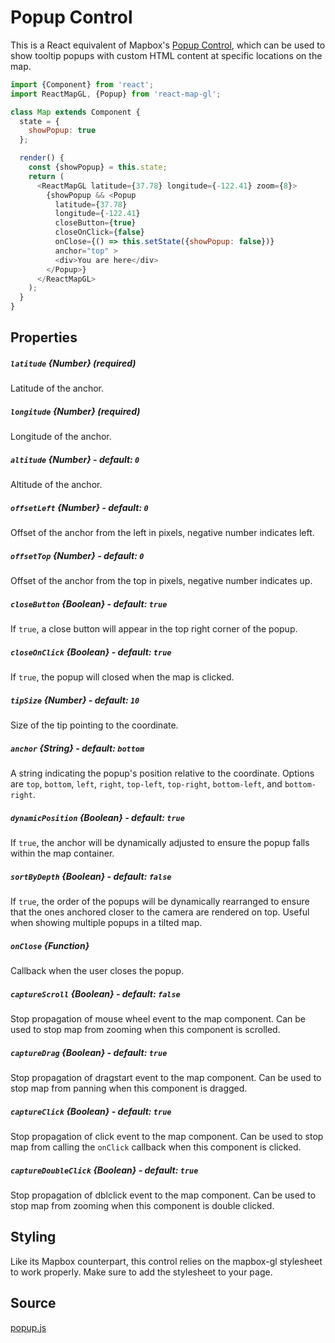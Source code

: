 # Popup Control

This is a React equivalent of Mapbox's [Popup Control](https://www.mapbox.com/mapbox-gl-js/api/#popup), which can be used to
show tooltip popups with custom HTML content at specific locations on the map.

```js
import {Component} from 'react';
import ReactMapGL, {Popup} from 'react-map-gl';

class Map extends Component {
  state = {
    showPopup: true
  };

  render() {
    const {showPopup} = this.state;
    return (
      <ReactMapGL latitude={37.78} longitude={-122.41} zoom={8}>
        {showPopup && <Popup
          latitude={37.78}
          longitude={-122.41}
          closeButton={true}
          closeOnClick={false}
          onClose={() => this.setState({showPopup: false})}
          anchor="top" >
          <div>You are here</div>
        </Popup>}
      </ReactMapGL>
    );
  }
}
```

## Properties

##### `latitude` {Number} (required)
Latitude of the anchor.

##### `longitude` {Number} (required)
Longitude of the anchor.

##### `altitude` {Number} - default: `0`
Altitude of the anchor.

##### `offsetLeft` {Number} - default: `0`
Offset of the anchor from the left in pixels, negative number indicates left.

##### `offsetTop` {Number} - default: `0`
Offset of the anchor from the top in pixels, negative number indicates up.

##### `closeButton` {Boolean} - default: `true`
If `true`, a close button will appear in the top right corner of the popup.

##### `closeOnClick` {Boolean} - default: `true`
If `true`, the popup will closed when the map is clicked.

##### `tipSize` {Number} - default: `10`
Size of the tip pointing to the coordinate.

##### `anchor` {String} - default: `bottom`
A string indicating the popup's position relative to the coordinate.
Options are `top`, `bottom`, `left`, `right`, `top-left`, `top-right`, `bottom-left`, and `bottom-right`.

##### `dynamicPosition` {Boolean} - default: `true`
If `true`, the anchor will be dynamically adjusted to ensure the popup falls within the map container.

##### `sortByDepth` {Boolean} - default: `false`
If `true`, the order of the popups will be dynamically rearranged to ensure that the ones anchored closer to the camera are rendered on top. Useful when showing multiple popups in a tilted map.

##### `onClose` {Function}
Callback when the user closes the popup.

##### `captureScroll` {Boolean} - default: `false`
Stop propagation of mouse wheel event to the map component. Can be used to stop map from zooming when this component is scrolled.

##### `captureDrag` {Boolean} - default: `true`
Stop propagation of dragstart event to the map component. Can be used to stop map from panning when this component is dragged.

##### `captureClick` {Boolean} - default: `true`
Stop propagation of click event to the map component. Can be used to stop map from calling the `onClick` callback when this component is clicked.

##### `captureDoubleClick` {Boolean} - default: `true`
Stop propagation of dblclick event to the map component. Can be used to stop map from zooming when this component is double clicked.


## Styling

Like its Mapbox counterpart, this control relies on the mapbox-gl stylesheet to work properly. Make sure to add the stylesheet to your page.

## Source
[popup.js](https://github.com/uber/react-map-gl/tree/5.0-release/src/components/popup.js)

